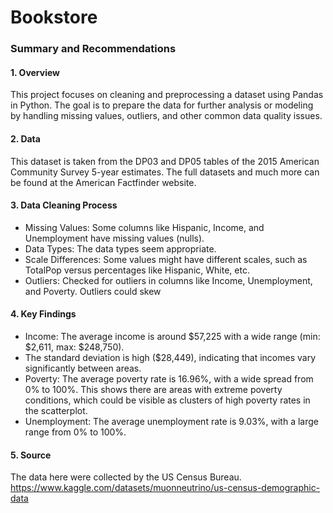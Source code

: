 # Bookstore

### Summary and Recommendations

#### 1. Overview

This project focuses on cleaning and preprocessing a dataset using Pandas in Python. The goal is to prepare the data for further analysis or modeling by handling missing values, outliers, and other common data quality issues.

#### 2. Data

This dataset is taken from the DP03 and DP05 tables of the 2015 American Community Survey 5-year estimates. The full datasets and much more can be found at the American Factfinder website. 

#### 3. Data Cleaning Process
   
- Missing Values: Some columns like Hispanic, Income, and Unemployment have missing values (nulls). 
- Data Types: The data types seem appropriate.
- Scale Differences: Some values might have different scales, such as TotalPop versus percentages like Hispanic, White, etc. 
- Outliers: Checked for outliers in columns like Income, Unemployment, and Poverty. Outliers could skew 

#### 4. Key Findings
      
- Income: The average income is around $57,225 with a wide range (min: $2,611, max: $248,750).
- The standard deviation is high ($28,449), indicating that incomes vary significantly between areas.
- Poverty: The average poverty rate is 16.96%, with a wide spread from 0% to 100%. This shows there are areas with extreme poverty conditions, which could be visible as clusters of high poverty rates in the scatterplot.
- Unemployment: The average unemployment rate is 9.03%, with a large range from 0% to 100%. 

#### 5.  Source

The data here were collected by the US Census Bureau. https://www.kaggle.com/datasets/muonneutrino/us-census-demographic-data
